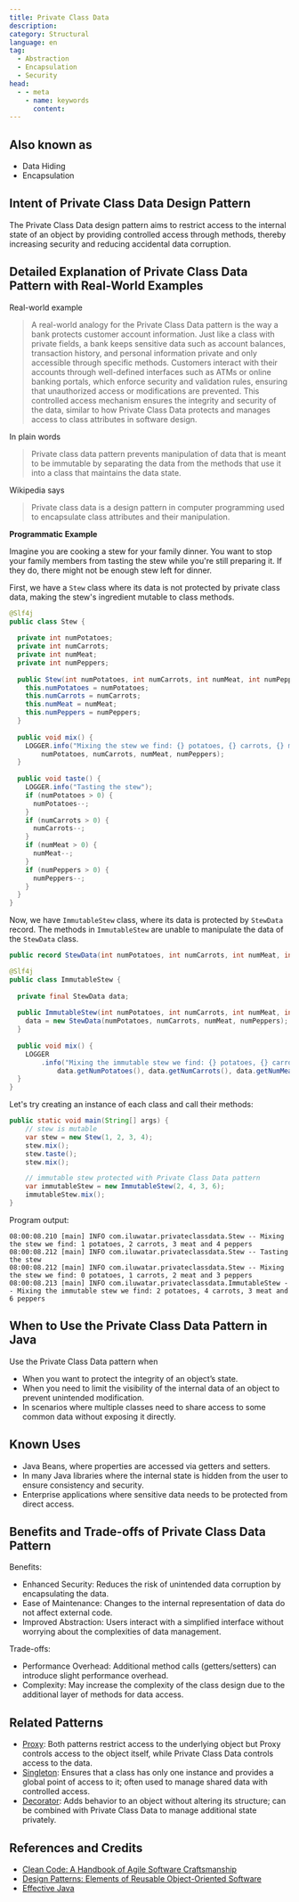 ```yaml
---
title: Private Class Data
description:
category: Structural
language: en
tag:
  - Abstraction
  - Encapsulation
  - Security
head:
  - - meta
    - name: keywords
      content:
---
```


## Also known as

* Data Hiding
* Encapsulation

## Intent of Private Class Data Design Pattern

The Private Class Data design pattern aims to restrict access to the internal state of an object by providing controlled access through methods, thereby increasing security and reducing accidental data corruption.

## Detailed Explanation of Private Class Data Pattern with Real-World Examples

Real-world example

> A real-world analogy for the Private Class Data pattern is the way a bank protects customer account information. Just like a class with private fields, a bank keeps sensitive data such as account balances, transaction history, and personal information private and only accessible through specific methods. Customers interact with their accounts through well-defined interfaces such as ATMs or online banking portals, which enforce security and validation rules, ensuring that unauthorized access or modifications are prevented. This controlled access mechanism ensures the integrity and security of the data, similar to how Private Class Data protects and manages access to class attributes in software design.

In plain words

> Private class data pattern prevents manipulation of data that is meant to be immutable by separating the data from the methods that use it into a class that maintains the data state.

Wikipedia says

> Private class data is a design pattern in computer programming used to encapsulate class attributes and their manipulation.

**Programmatic Example**

Imagine you are cooking a stew for your family dinner. You want to stop your family members from tasting the stew while you're still preparing it. If they do, there might not be enough stew left for dinner.

First, we have a `Stew` class where its data is not protected by private class data, making the stew's ingredient mutable to class methods. 

```java
@Slf4j
public class Stew {
    
  private int numPotatoes;
  private int numCarrots;
  private int numMeat;
  private int numPeppers;
  
  public Stew(int numPotatoes, int numCarrots, int numMeat, int numPeppers) {
    this.numPotatoes = numPotatoes;
    this.numCarrots = numCarrots;
    this.numMeat = numMeat;
    this.numPeppers = numPeppers;
  }
  
  public void mix() {
    LOGGER.info("Mixing the stew we find: {} potatoes, {} carrots, {} meat and {} peppers",
        numPotatoes, numCarrots, numMeat, numPeppers);
  }
  
  public void taste() {
    LOGGER.info("Tasting the stew");
    if (numPotatoes > 0) {
      numPotatoes--;
    }
    if (numCarrots > 0) {
      numCarrots--;
    }
    if (numMeat > 0) {
      numMeat--;
    }
    if (numPeppers > 0) {
      numPeppers--;
    }
  }
}
```

Now, we have `ImmutableStew` class, where its data is protected by `StewData` record. The methods in `ImmutableStew` are unable to manipulate the data of the `StewData` class.

```java
public record StewData(int numPotatoes, int numCarrots, int numMeat, int numPeppers) {}

@Slf4j
public class ImmutableStew {
    
  private final StewData data;
  
  public ImmutableStew(int numPotatoes, int numCarrots, int numMeat, int numPeppers) {
    data = new StewData(numPotatoes, numCarrots, numMeat, numPeppers);
  }
  
  public void mix() {
    LOGGER
        .info("Mixing the immutable stew we find: {} potatoes, {} carrots, {} meat and {} peppers",
            data.getNumPotatoes(), data.getNumCarrots(), data.getNumMeat(), data.getNumPeppers());
  }
}
```

Let's try creating an instance of each class and call their methods:

```java
public static void main(String[] args) {
    // stew is mutable
    var stew = new Stew(1, 2, 3, 4);
    stew.mix();
    stew.taste();
    stew.mix();

    // immutable stew protected with Private Class Data pattern
    var immutableStew = new ImmutableStew(2, 4, 3, 6);
    immutableStew.mix();
}
```

Program output:

```
08:00:08.210 [main] INFO com.iluwatar.privateclassdata.Stew -- Mixing the stew we find: 1 potatoes, 2 carrots, 3 meat and 4 peppers
08:00:08.212 [main] INFO com.iluwatar.privateclassdata.Stew -- Tasting the stew
08:00:08.212 [main] INFO com.iluwatar.privateclassdata.Stew -- Mixing the stew we find: 0 potatoes, 1 carrots, 2 meat and 3 peppers
08:00:08.213 [main] INFO com.iluwatar.privateclassdata.ImmutableStew -- Mixing the immutable stew we find: 2 potatoes, 4 carrots, 3 meat and 6 peppers
```

## When to Use the Private Class Data Pattern in Java

Use the Private Class Data pattern when

* When you want to protect the integrity of an object’s state.
* When you need to limit the visibility of the internal data of an object to prevent unintended modification.
* In scenarios where multiple classes need to share access to some common data without exposing it directly.

## Known Uses

* Java Beans, where properties are accessed via getters and setters.
* In many Java libraries where the internal state is hidden from the user to ensure consistency and security.
* Enterprise applications where sensitive data needs to be protected from direct access.

## Benefits and Trade-offs of Private Class Data Pattern

Benefits:

* Enhanced Security: Reduces the risk of unintended data corruption by encapsulating the data.
* Ease of Maintenance: Changes to the internal representation of data do not affect external code.
* Improved Abstraction: Users interact with a simplified interface without worrying about the complexities of data management.

Trade-offs:

* Performance Overhead: Additional method calls (getters/setters) can introduce slight performance overhead.
* Complexity: May increase the complexity of the class design due to the additional layer of methods for data access.

## Related Patterns

* [Proxy](https://java-design-patterns.com/patterns/proxy/): Both patterns restrict access to the underlying object but Proxy controls access to the object itself, while Private Class Data controls access to the data.
* [Singleton](https://java-design-patterns.com/patterns/singleton/): Ensures that a class has only one instance and provides a global point of access to it; often used to manage shared data with controlled access.
* [Decorator](https://java-design-patterns.com/patterns/decorator/): Adds behavior to an object without altering its structure; can be combined with Private Class Data to manage additional state privately.

## References and Credits

* [Clean Code: A Handbook of Agile Software Craftsmanship](https://amzn.to/3UJTZJk)
* [Design Patterns: Elements of Reusable Object-Oriented Software](https://amzn.to/3w0pvKI)
* [Effective Java](https://amzn.to/4cGk2Jz)
